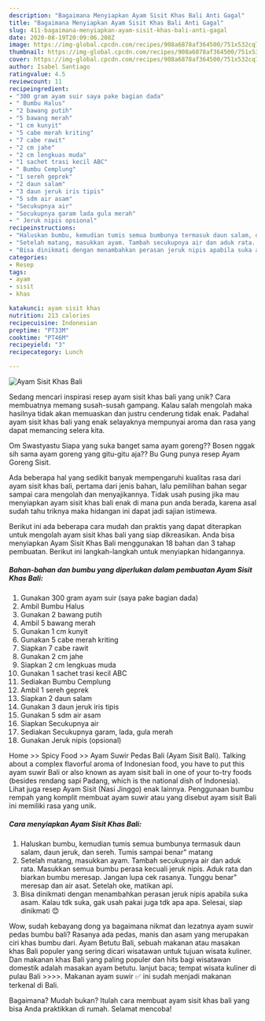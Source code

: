 ```yaml
---
description: "Bagaimana Menyiapkan Ayam Sisit Khas Bali Anti Gagal"
title: "Bagaimana Menyiapkan Ayam Sisit Khas Bali Anti Gagal"
slug: 411-bagaimana-menyiapkan-ayam-sisit-khas-bali-anti-gagal
date: 2020-08-19T20:09:06.208Z
image: https://img-global.cpcdn.com/recipes/908a6878af364500/751x532cq70/ayam-sisit-khas-bali-foto-resep-utama.jpg
thumbnail: https://img-global.cpcdn.com/recipes/908a6878af364500/751x532cq70/ayam-sisit-khas-bali-foto-resep-utama.jpg
cover: https://img-global.cpcdn.com/recipes/908a6878af364500/751x532cq70/ayam-sisit-khas-bali-foto-resep-utama.jpg
author: Isabel Santiago
ratingvalue: 4.5
reviewcount: 11
recipeingredient:
- "300 gram ayam suir saya pake bagian dada"
- " Bumbu Halus"
- "2 bawang putih"
- "5 bawang merah"
- "1 cm kunyit"
- "5 cabe merah kriting"
- "7 cabe rawit"
- "2 cm jahe"
- "2 cm lengkuas muda"
- "1 sachet trasi kecil ABC"
- " Bumbu Cemplung"
- "1 sereh geprek"
- "2 daun salam"
- "3 daun jeruk iris tipis"
- "5 sdm air asam"
- "Secukupnya air"
- "Secukupnya garam lada gula merah"
- " Jeruk nipis opsional"
recipeinstructions:
- "Haluskan bumbu, kemudian tumis semua bumbunya termasuk daun salam, daun jeruk, dan sereh. Tumis sampai benar&#34; matang"
- "Setelah matang, masukkan ayam. Tambah secukupnya air dan aduk rata. Masukkan semua bumbu perasa kecuali jeruk nipis. Aduk rata dan biarkan bumbu meresap. Jangan lupa cek rasanya. Tunggu benar&#34; meresap dan air asat. Setelah oke, matikan api."
- "Bisa dinikmati dengan menambahkan perasan jeruk nipis apabila suka asam. Kalau tdk suka, gak usah pakai juga tdk apa apa. Selesai, siap dinikmati 😊"
categories:
- Resep
tags:
- ayam
- sisit
- khas

katakunci: ayam sisit khas 
nutrition: 213 calories
recipecuisine: Indonesian
preptime: "PT33M"
cooktime: "PT46M"
recipeyield: "3"
recipecategory: Lunch

---
```



![Ayam Sisit Khas Bali](https://img-global.cpcdn.com/recipes/908a6878af364500/751x532cq70/ayam-sisit-khas-bali-foto-resep-utama.jpg)

Sedang mencari inspirasi resep ayam sisit khas bali yang unik? Cara membuatnya memang susah-susah gampang. Kalau salah mengolah maka hasilnya tidak akan memuaskan dan justru cenderung tidak enak. Padahal ayam sisit khas bali yang enak selayaknya mempunyai aroma dan rasa yang dapat memancing selera kita.

Om Swastyastu Siapa yang suka banget sama ayam goreng?? Bosen nggak sih sama ayam goreng yang gitu-gitu aja?? Bu Gung punya resep Ayam Goreng Sisit.

Ada beberapa hal yang sedikit banyak mempengaruhi kualitas rasa dari ayam sisit khas bali, pertama dari jenis bahan, lalu pemilihan bahan segar sampai cara mengolah dan menyajikannya. Tidak usah pusing jika mau menyiapkan ayam sisit khas bali enak di mana pun anda berada, karena asal sudah tahu triknya maka hidangan ini dapat jadi sajian istimewa.


Berikut ini ada beberapa cara mudah dan praktis yang dapat diterapkan untuk mengolah ayam sisit khas bali yang siap dikreasikan. Anda bisa menyiapkan Ayam Sisit Khas Bali menggunakan 18 bahan dan 3 tahap pembuatan. Berikut ini langkah-langkah untuk menyiapkan hidangannya.

<!--inarticleads1-->

##### Bahan-bahan dan bumbu yang diperlukan dalam pembuatan Ayam Sisit Khas Bali:

1. Gunakan 300 gram ayam suir (saya pake bagian dada)
1. Ambil  Bumbu Halus
1. Gunakan 2 bawang putih
1. Ambil 5 bawang merah
1. Gunakan 1 cm kunyit
1. Gunakan 5 cabe merah kriting
1. Siapkan 7 cabe rawit
1. Gunakan 2 cm jahe
1. Siapkan 2 cm lengkuas muda
1. Gunakan 1 sachet trasi kecil ABC
1. Sediakan  Bumbu Cemplung
1. Ambil 1 sereh geprek
1. Siapkan 2 daun salam
1. Gunakan 3 daun jeruk iris tipis
1. Gunakan 5 sdm air asam
1. Siapkan Secukupnya air
1. Sediakan Secukupnya garam, lada, gula merah
1. Gunakan  Jeruk nipis (opsional)


Home &gt;&gt; Spicy Food &gt;&gt; Ayam Suwir Pedas Bali (Ayam Sisit Bali). Talking about a complex flavorful aroma of Indonesian food, you have to put this ayam suwir Bali or also known as ayam sisit bali in one of your to-try foods (besides rendang sapi Padang, which is the national dish of Indonesia). Lihat juga resep Ayam Sisit (Nasi Jinggo) enak lainnya. Penggunaan bumbu rempah yang komplit membuat ayam suwir atau yang disebut ayam sisit Bali ini memiliki rasa yang unik. 

<!--inarticleads2-->

##### Cara menyiapkan Ayam Sisit Khas Bali:

1. Haluskan bumbu, kemudian tumis semua bumbunya termasuk daun salam, daun jeruk, dan sereh. Tumis sampai benar&#34; matang
1. Setelah matang, masukkan ayam. Tambah secukupnya air dan aduk rata. Masukkan semua bumbu perasa kecuali jeruk nipis. Aduk rata dan biarkan bumbu meresap. Jangan lupa cek rasanya. Tunggu benar&#34; meresap dan air asat. Setelah oke, matikan api.
1. Bisa dinikmati dengan menambahkan perasan jeruk nipis apabila suka asam. Kalau tdk suka, gak usah pakai juga tdk apa apa. Selesai, siap dinikmati 😊


Wow, sudah kebayang dong ya bagaimana nikmat dan lezatnya ayam suwir pedas bumbu bali? Rasanya ada pedas, manis dan asam yang merupakan ciri khas bumbu dari. Ayam Betutu Bali, sebuah makanan atau masakan khas Bali populer yang sering dicari wisatawan untuk tujuan wisata kuliner. Dan makanan khas Bali yang paling populer dan hits bagi wisatawan domestik adalah masakan ayam betutu. lanjut baca; tempat wisata kuliner di pulau Bali &gt;&gt;&gt;&gt;. Makanan ayam suwir ✅ ini sudah menjadi makanan terkenal di Bali. 

Bagaimana? Mudah bukan? Itulah cara membuat ayam sisit khas bali yang bisa Anda praktikkan di rumah. Selamat mencoba!
